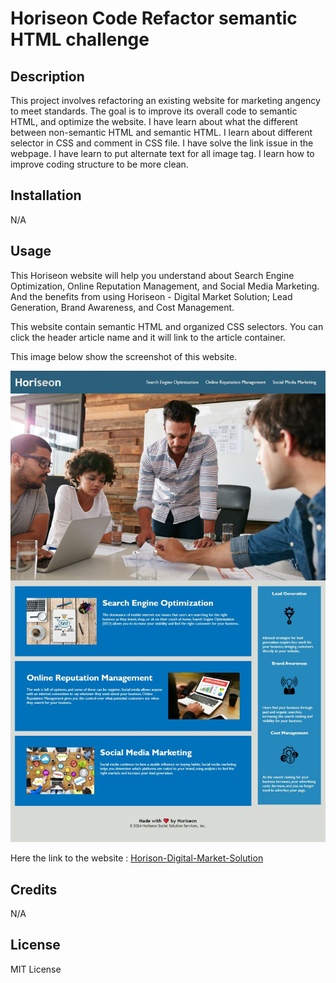 # Horiseon Code Refactor semantic HTML challenge

## Description

This project involves refactoring an existing website for marketing angency to meet standards. The goal is to improve its overall code to semantic HTML, and optimize the website.
I have learn about what the different between non-semantic HTML and semantic HTML. I learn about different selector in CSS and comment in CSS file. I have solve the link issue in the webpage. I have learn to put alternate text for all image tag. I learn how to improve coding structure to be more clean.

## Installation

N/A

## Usage

This Horiseon website will help you understand about Search Engine Optimization, Online Reputation Management, and Social Media Marketing. And the benefits from using Horiseon - Digital Market Solution; Lead Generation, Brand Awareness, and Cost Management.

This website contain semantic HTML and organized CSS selectors.
You can click the header article name and it will link to the article container.

This image below show the screenshot of this website.

![Horiseon-Digital-Market-Screenshot](assets/images/Screenshot-Fon-Horiseon-01.JPG)

Here the link to the website : 
[Horison-Digital-Market-Solution](https://fonknp.github.io/Fon-01-SEO-Semantic-HTML-Refactor/)
## Credits

N/A

## License

MIT License
